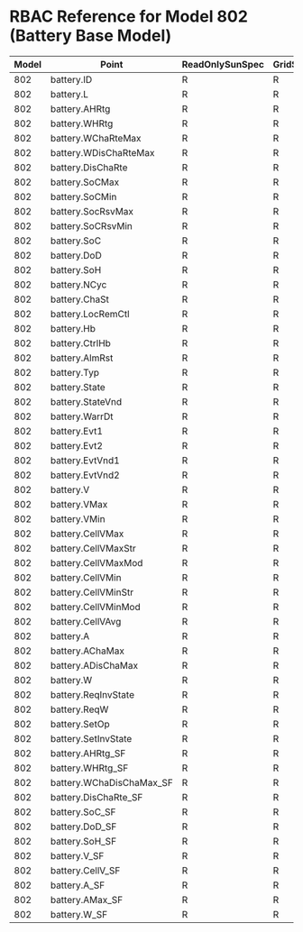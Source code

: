 # RBAC Reference for Model 802 (Battery Base Model)

| Model | Point | ReadOnlySunSpec | GridServiceSunSpec | NetworkAdministratorSunSpec | SuperAdministratorSpec | 
|-------|-------|------------------|---------------------|------------------|--------------------|
| 802 | battery.ID | R | R | R | R |
| 802 | battery.L | R | R | R | R |
| 802 | battery.AHRtg | R | R | R | R |
| 802 | battery.WHRtg | R | R | R | R |
| 802 | battery.WChaRteMax | R | R | R | R |
| 802 | battery.WDisChaRteMax | R | R | R | R |
| 802 | battery.DisChaRte | R | R | R | R |
| 802 | battery.SoCMax | R | R | R | R |
| 802 | battery.SoCMin | R | R | R | R |
| 802 | battery.SocRsvMax | R | R | R | R |
| 802 | battery.SoCRsvMin | R | R | R | R |
| 802 | battery.SoC | R | R | R | R |
| 802 | battery.DoD | R | R | R | R |
| 802 | battery.SoH | R | R | R | R |
| 802 | battery.NCyc | R | R | R | R |
| 802 | battery.ChaSt | R | R | R | R |
| 802 | battery.LocRemCtl | R | R | R | R |
| 802 | battery.Hb | R | R | R | R |
| 802 | battery.CtrlHb | R | R | R | R |
| 802 | battery.AlmRst | R | R | R | R |
| 802 | battery.Typ | R | R | R | R |
| 802 | battery.State | R | R | R | R |
| 802 | battery.StateVnd | R | R | R | R |
| 802 | battery.WarrDt | R | R | R | R |
| 802 | battery.Evt1 | R | R | R | R |
| 802 | battery.Evt2 | R | R | R | R |
| 802 | battery.EvtVnd1 | R | R | R | R |
| 802 | battery.EvtVnd2 | R | R | R | R |
| 802 | battery.V | R | R | R | R |
| 802 | battery.VMax | R | R | R | R |
| 802 | battery.VMin | R | R | R | R |
| 802 | battery.CellVMax | R | R | R | R |
| 802 | battery.CellVMaxStr | R | R | R | R |
| 802 | battery.CellVMaxMod | R | R | R | R |
| 802 | battery.CellVMin | R | R | R | R |
| 802 | battery.CellVMinStr | R | R | R | R |
| 802 | battery.CellVMinMod | R | R | R | R |
| 802 | battery.CellVAvg | R | R | R | R |
| 802 | battery.A | R | R | R | R |
| 802 | battery.AChaMax | R | R | R | R |
| 802 | battery.ADisChaMax | R | R | R | R |
| 802 | battery.W | R | R | R | R |
| 802 | battery.ReqInvState | R | R | R | R |
| 802 | battery.ReqW | R | R | R | R |
| 802 | battery.SetOp | R | R | R | R |
| 802 | battery.SetInvState | R | R | R | R |
| 802 | battery.AHRtg_SF | R | R | R | R |
| 802 | battery.WHRtg_SF | R | R | R | R |
| 802 | battery.WChaDisChaMax_SF | R | R | R | R |
| 802 | battery.DisChaRte_SF | R | R | R | R |
| 802 | battery.SoC_SF | R | R | R | R |
| 802 | battery.DoD_SF | R | R | R | R |
| 802 | battery.SoH_SF | R | R | R | R |
| 802 | battery.V_SF | R | R | R | R |
| 802 | battery.CellV_SF | R | R | R | R |
| 802 | battery.A_SF | R | R | R | R |
| 802 | battery.AMax_SF | R | R | R | R |
| 802 | battery.W_SF | R | R | R | R |

